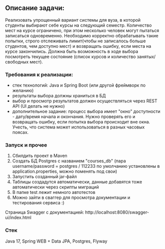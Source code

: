 ## Описание задачи:
Реализовать упрощенный вариант системы для вуза, в которой студенты выбирают себе курсы на следующий семестр. 
Количество мест на курсе ограничено, при этом несколько человек могут пытаться записаться одновременно. 
Необходимо корректно обрабатывать такие попытки, строго отслеживать лимит(чтобы не записалось больше студентов, 
чем доступно мест) и возвращать ошибку, если места на курсе закончились.  Должна быть возможность в ходе выбора
посмотреть текущее состояние (список курсов и количество занятых/свободных мест). 

### Требования к реализации: 
- стек технологий: Java и Spring Boot (или другой фреймворк по желанию) 
- результаты выбора должны храниться в БД
- выбор и просмотр результатов должен осуществляться через REST API (UI делать не нужно) 
- дополнительное задание: процесс выбора имеет "окно" доступности - дату/время начала и окончания. Нужно проверять его и возвращать ошибку, 
если попытка выбора происходит вне окна. Учесть, что система может использоваться в разных часовых поясах.

### Запуск и прочее
1) Сбилдить проект в Maven
2) Создать БД Postgres с названием "courses_db" (пара username/password = postgres / 112233 по умолчанию установлены в application.properties, можно поменять под свои)
3) Запустить созданный jar-файл
4) Таблицы создадутся автоматически, данные добавятся тоже автоматически через скрипты миграций
5) В папке test лежит немного автотестов
6) Можно зайти в сваггер для просмотра документации и тестирования сервиса :)

Страница Swagger с документацией: http://localhost:8080/swagger-ui/index.html


### Стек
Java 17, Spring WEB + Data JPA, Postgres, Flyway
